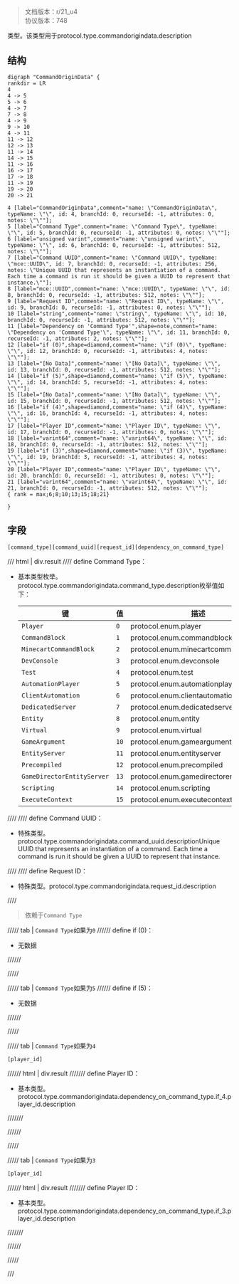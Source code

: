 # <!-- md:samp CommandOriginData -->

> 文档版本：r/21_u4<br/>协议版本：748

<!-- md:samp CommandOriginData -->类型。该类型用于protocol.type.commandorigindata.description

## 结构

```viz
digraph "CommandOriginData" {
rankdir = LR
4
4 -> 5
5 -> 6
4 -> 7
7 -> 8
4 -> 9
9 -> 10
4 -> 11
11 -> 12
12 -> 13
11 -> 14
14 -> 15
11 -> 16
16 -> 17
17 -> 18
11 -> 19
19 -> 20
20 -> 21

4 [label="CommandOriginData",comment="name: \"CommandOriginData\", typeName: \"\", id: 4, branchId: 0, recurseId: -1, attributes: 0, notes: \"\""];
5 [label="Command Type",comment="name: \"Command Type\", typeName: \"\", id: 5, branchId: 0, recurseId: -1, attributes: 0, notes: \"\""];
6 [label="unsigned varint",comment="name: \"unsigned varint\", typeName: \"\", id: 6, branchId: 0, recurseId: -1, attributes: 512, notes: \"\""];
7 [label="Command UUID",comment="name: \"Command UUID\", typeName: \"mce::UUID\", id: 7, branchId: 0, recurseId: -1, attributes: 256, notes: \"Unique UUID that represents an instantiation of a command. Each time a command is run it should be given a UUID to represent that instance.\""];
8 [label="mce::UUID",comment="name: \"mce::UUID\", typeName: \"\", id: 8, branchId: 0, recurseId: -1, attributes: 512, notes: \"\""];
9 [label="Request ID",comment="name: \"Request ID\", typeName: \"\", id: 9, branchId: 0, recurseId: -1, attributes: 0, notes: \"\""];
10 [label="string",comment="name: \"string\", typeName: \"\", id: 10, branchId: 0, recurseId: -1, attributes: 512, notes: \"\""];
11 [label="Dependency on 'Command Type'",shape=note,comment="name: \"Dependency on 'Command Type'\", typeName: \"\", id: 11, branchId: 0, recurseId: -1, attributes: 2, notes: \"\""];
12 [label="if (0)",shape=diamond,comment="name: \"if (0)\", typeName: \"\", id: 12, branchId: 0, recurseId: -1, attributes: 4, notes: \"\""];
13 [label="[No Data]",comment="name: \"[No Data]\", typeName: \"\", id: 13, branchId: 0, recurseId: -1, attributes: 512, notes: \"\""];
14 [label="if (5)",shape=diamond,comment="name: \"if (5)\", typeName: \"\", id: 14, branchId: 5, recurseId: -1, attributes: 4, notes: \"\""];
15 [label="[No Data]",comment="name: \"[No Data]\", typeName: \"\", id: 15, branchId: 0, recurseId: -1, attributes: 512, notes: \"\""];
16 [label="if (4)",shape=diamond,comment="name: \"if (4)\", typeName: \"\", id: 16, branchId: 4, recurseId: -1, attributes: 4, notes: \"\""];
17 [label="Player ID",comment="name: \"Player ID\", typeName: \"\", id: 17, branchId: 0, recurseId: -1, attributes: 0, notes: \"\""];
18 [label="varint64",comment="name: \"varint64\", typeName: \"\", id: 18, branchId: 0, recurseId: -1, attributes: 512, notes: \"\""];
19 [label="if (3)",shape=diamond,comment="name: \"if (3)\", typeName: \"\", id: 19, branchId: 3, recurseId: -1, attributes: 4, notes: \"\""];
20 [label="Player ID",comment="name: \"Player ID\", typeName: \"\", id: 20, branchId: 0, recurseId: -1, attributes: 0, notes: \"\""];
21 [label="varint64",comment="name: \"varint64\", typeName: \"\", id: 21, branchId: 0, recurseId: -1, attributes: 512, notes: \"\""];
{ rank = max;6;8;10;13;15;18;21}

}

```

## 字段

```title='CommandOriginData'
[command_type][command_uuid][request_id][dependency_on_command_type]
```

/// html | div.result
//// define
Command Type：<!-- md:samp unsigned varint -->

- 基本类型枚举。protocol.type.commandorigindata.command_type.description枚举值如下：

  |键|值|描述|
  |---|---|---|
  |`Player`|`0`|protocol.enum.player|
  |`CommandBlock`|`1`|protocol.enum.commandblock|
  |`MinecartCommandBlock`|`2`|protocol.enum.minecartcommandblock|
  |`DevConsole`|`3`|protocol.enum.devconsole|
  |`Test`|`4`|protocol.enum.test|
  |`AutomationPlayer`|`5`|protocol.enum.automationplayer|
  |`ClientAutomation`|`6`|protocol.enum.clientautomation|
  |`DedicatedServer`|`7`|protocol.enum.dedicatedserver|
  |`Entity`|`8`|protocol.enum.entity|
  |`Virtual`|`9`|protocol.enum.virtual|
  |`GameArgument`|`10`|protocol.enum.gameargument|
  |`EntityServer`|`11`|protocol.enum.entityserver|
  |`Precompiled`|`12`|protocol.enum.precompiled|
  |`GameDirectorEntityServer`|`13`|protocol.enum.gamedirectorentityserver|
  |`Scripting`|`14`|protocol.enum.scripting|
  |`ExecuteContext`|`15`|protocol.enum.executecontext|



////
//// define
Command UUID：[<!-- md:samp mce::UUID -->](../types/mce__uuid.md)

- 特殊类型。protocol.type.commandorigindata.command_uuid.descriptionUnique UUID that represents an instantiation of a command. Each time a command is run it should be given a UUID to represent that instance.


////
//// define
Request ID：[<!-- md:samp string -->](../types/string.md)

- 特殊类型。protocol.type.commandorigindata.request_id.description


////
> 依赖于`Command Type`

///// tab | `Command Type`如果为`0`
////// define
if (0)：<!-- md:samp [No Data] -->

- 无数据


//////

/////

///// tab | `Command Type`如果为`5`
////// define
if (5)：<!-- md:samp [No Data] -->

- 无数据


//////

/////

///// tab | `Command Type`如果为`4`
```title='if (4)'
[player_id]
```

////// html | div.result
/////// define
Player ID：<!-- md:samp varint64 -->

- 基本类型。protocol.type.commandorigindata.dependency_on_command_type.if_4.player_id.description


///////

//////

/////

///// tab | `Command Type`如果为`3`
```title='if (3)'
[player_id]
```

////// html | div.result
/////// define
Player ID：<!-- md:samp varint64 -->

- 基本类型。protocol.type.commandorigindata.dependency_on_command_type.if_3.player_id.description


///////

//////

/////

///

